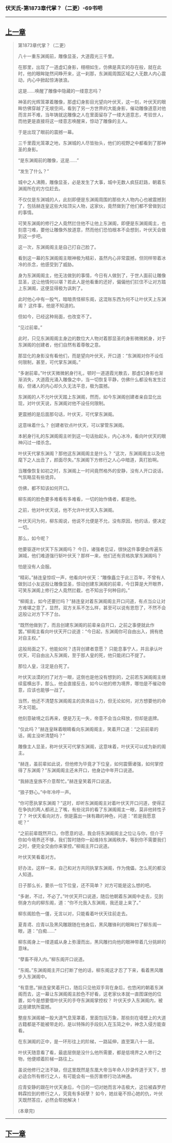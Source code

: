 ### 伏天氏-第1873章代掌？（二更）-69书吧

--------
[上一章](./1512be48db137e2667c28e55a7e42bd0.md)
--------


>
>
>
>第1873章代掌？（二更）
>
>八十一重东渊阁前，雕像显圣，大道霞光三千里。
>
>在那里，出现了一道虚幻身影，栩栩如生，仿佛是真实的存在般，就在此时，他的眼眸陡然间睁开来，这一刹那，东渊阁周围区域之人无数人内心震动，内心中掀起惊涛骇浪。
>
>这是……唤醒了雕像中隐藏的一缕意志吗？
>
>神圣的光辉笼罩着雕像，那虚幻身影目光望向叶伏天，这一刻，叶伏天的眼眸仿佛穿越了无垠空间，看到了另一方世界的大能身影，催动雕像道意对他而言并不难，当年铸就这雕像之人在里面留存了一缕大道意志，考验世人，而他更是直接将这一缕意志唤醒来，惊动了雕像的主人。
>
>于是出现了眼前的震撼一幕。
>
>三千里霞光笼罩之地，东渊城的人尽皆抬头，他们的视野之中都看到了那神圣的身影。
>
>“是东渊阁前的雕像，这是……”
>
>“发生了什么？”
>
>城中之人沸腾，雕像显圣，必是发生了大事，城中无数人疯狂赶路，朝着东渊阁所在的方位赶去。
>
>不仅仅是东渊城的人，此刻即便是东渊阁周围的那些大人物内心也被震撼到了，包括赫连皇这些大陆顶尖人物，这家伙，竟然做到了他们都不曾做到过的事情。
>
>可笑东渊阁的修行之人竟然拦住他不让他上东渊阁，即便是东渊阁阁主，也刻意刁难，要他让雕像外放道意，然而他们恐怕根本不会想到，叶伏天会做到这一步吧。
>
>这一次，东渊阁阁主是自己打自己脸了。
>
>看到这一幕的东渊阁阁主眼神极为精彩，虽然内心非常震撼，但同样带着冰冷的杀念，他感受到了威胁。
>
>身为东渊阁阁主，他无法做到的事情，今日有人做到了，于世人面前让雕像显圣，这让他情何以堪？若此人是他看重的还好，偏偏他们拦住不让对方踏上东渊阁，这便显得极为讽刺了。
>
>此时他心中有一股气，暗暗责怪柳东阁，这混账东西为何不让叶伏天上东渊阁？
>这件事，他是不知道的。
>
>但如今，已经这种局面，也改变不了。
>
>“见过前辈。”
>
>此时，只见东渊阁阁主身边的数位大人物对着那显圣的身影微微躬身，对于东渊阁的创建者，他们自然有着尊敬之意。
>
>那显化的身影没有看他们，而是望向叶伏天，开口道：“东渊阁对你不设任何限制，甚至，可代掌东渊阁。”
>
>“多谢前辈。”叶伏天微微躬身行礼，顿时一道道霞光散去，那虚幻身影也渐渐消失，大道霞光涌入雕像之中，当一切恢复平静，仿佛什么都没有发生过般，但诸人的内心却久久无法平息，极为震撼。
>
>东渊阁的人不允叶伏天踏上东渊阁，然而，如今东渊阁创建者亲自显化出现，对叶伏天说，东渊阁对他不设任何限制。
>
>更震撼的是后面那句话，叶伏天，可代掌东渊阁。
>
>这意味着什么？
>创建者钦点叶伏天，可以掌管东渊阁。
>
>本躬身行礼的东渊阁阁主听到这一句话抬起头，内心冰冷，看向叶伏天的眼神闪过一缕杀念。
>
>叶伏天代掌东渊阁？那他这东渊阁阁主是什么？
>“这次，东渊阁阁主以及他麾下之人出丑了，颜面尽失。”东渊阁下方修行之人心中暗道，真打脸啊。
>
>当雕像恢复如初之时，东渊阁上一时间竟然格外的安静，没有人开口说话，气氛略显有些诡异。
>
>仿佛，都不知该如何开口。
>
>柳东阁的脸色要多难看有多难看，一切的始作俑者，都是他。
>
>之前，他对叶伏天说，他不允许叶伏天入东渊阁。
>
>叶伏天问为何，柳东阁说，他说不允便是不允，没有原因，他的话，便决定一切。
>
>那么，如今呢？
>
>他要驱逐叶伏天下东渊阁吗？
>今日，诸强者见证，很快这件事便会传遍东渊城，他们难道强行斩叶伏天？那样一来，他们还有资格执掌东渊阁吗？
>
>怕是没有人会服。
>
>“精彩。”赫连皇惊叹一声，他看向叶伏天：“雕像矗立于此三百年，不曾有人做到过小友这般让雕像显圣，惊动创建东渊阁的前辈，今日算是大开眼界，可笑东渊阁上修行之人竟然拦截，也不知出于何种目的。”
>
>“柳阁主，如今还要拦吗？”赫连皇对着东渊阁阁主开口问道，有点当众让对方难堪之意了，显然，双方关系不怎么样，甚至可以说有恩怨了，不然不会这般让对方下不了台。
>
>“既然他做到了，而且创建东渊阁的前辈亲自开口，之前之事便就此作罢。”柳阁主看向叶伏天开口说道：“今日起，东渊阁你可自由出入，拥有绝对自主权。”
>
>这般局面之下，他能如何？违背创建者意愿？
>只能息事宁人，并且承认叶伏天，可自由出入东渊阁，至于那人皇的死，他只能闭口不提了。
>
>那位人皇，注定是白死了。
>
>叶伏天淡漠的扫了对方一眼，这倒也是他没有想到的，之前若东渊阁阁主继续蛮横出手，那么，他会直接反击，如今以他的修为境界，哪怕是不催动帝意，应该也能够一战了。
>
>当然，他还不清楚东渊阁阁主的具体战斗力，但无论如何，对方想要他的命不太可能。
>
>他刻意破境之后再来，便是万无一失，帝意不会当众释放，但却是底牌。
>
>“仅此吗？”赫连皇眯着眼睛看向东渊阁阁主，笑着开口道：“之前前辈的话，阁主没听清楚吗？”
>
>雕像主人显圣，称叶伏天可代掌东渊阁，这意味着，叶伏天可以成为新的阁主。
>
>“赫连，虽前辈如此说，但他修为毕竟才下位皇，如何震慑诸强，如何掌控得了东渊阁？”东渊阁阁主还未开口，他身边中年开口说道。
>
>“我赫连皇族不介意帮忙。”赫连皇笑着开口说道。
>
>“狼子野心。”中年冷哼一声。
>
>“你可愿执掌东渊阁？”这时，却听东渊阁阁主对着叶伏天开口问道，使得正在争执的两人都闭上了嘴，有些诧异的看了东渊阁阁主一眼，莫非他转性子了？
>叶伏天看向对方，倒是露出一抹有趣的神色，问道：“若是我愿意呢？”
>
>“之前前辈既然开口，你愿意的话，我会将东渊阁阁主之位让与你，但介于你如今境界还不够，我们暂时随你一起维持东渊阁秩序，等到你不需要我们之时，便完全交由你来掌控。”柳阁主开口说道。
>
>叶伏天笑看着对方。
>
>好办法，这样一来，自己和对方共同执掌东渊阁，作为傀儡，怎么死的都没人知道。
>
>日子那么长，要杀一位下位皇，还不简单？
>对方可能是这么想的吧。
>
>“多谢，不过，不必了。”叶伏天开口说道，随后他朝着东渊阁中走去，见到侧身方向的柳东阁，道：“你不允我入东渊阁，我还是上来了。”
>
>柳东阁脸色一僵，无言以对，只能看着叶伏天往前走去。
>
>夏青鸢、应青以及黑风雕跟随在他身后，黑风雕锋利的眼眸扫了柳东阁一眼，道：“白痴……”
>
>柳东阁身上一缕道威从身上弥漫而出，黑风雕扫向他的眼神带着几分挑衅的意味。
>
>“孽畜不得入内。”柳东阁开口说道。
>
>“东阁。”东渊阁阁主开口打断了他的话，柳东阁这才忍了下来，看着黑风雕步入东渊阁中。
>
>“有意思。”赫连皇笑着开口，随后只见他双手背在身后，也悠闲的朝着东渊阁而去，这一幕让东渊阁阁主脸色不好看，这老家伙本就一直图谋他的位置，如今是想要借叶伏天的手夺东渊阁掌控权？
>叶伏天步入东渊阁内，被这座建筑所震撼。
>
>整座东渊阁被一股大道气息笼罩着，里面包括万象，那些刻在墙壁上的大道古籍都是不能被带走的，是以特殊的手段刻入在玉简之中，神念入侵方能查看。
>
>在东渊阁的正中，是一环形往上的阶梯，一路延伸，直至第八十一层。
>
>叶伏天随意看了看，最底层倒是没什么他所需要，都是低境界之人修行之物，他便顺着阶梯一路往上。
>
>虽说他修行之法不缺，但这里既然是东凰大帝当年命人抄录传道于天下，想必适合所有修行之人，有可能会有一些厉害修行功法神通。
>
>应青安静的跟在叶伏天身后，今日的一切对她而言冲击极大，这位被森罗府韩霖捡到的修行之人，究竟有多妖孽？
>如今，她丝毫不担心她的仇，叶伏天既然答应，必然会帮她解决！
>
>(本章完)
>
>

--------
[下一章](./9e20c6b6584894bbeecfc4d9760d3cd7.md)
--------
